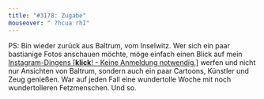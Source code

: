 ```yaml
---
title: "#3178: Zugabe"
mouseover: " ?hcua rhI"
---
```


PS: 
Bin wieder zurück aus Baltrum, vom Inselwitz.
Wer sich ein paar bastianige Fotos anschauen möchte, möge einfach einen Blick auf mein <a href="http://instagram.com/knuselwupp" title="knuselwupp">Instagram-Dingens [<strong>klick</strong>! - Keine Anmeldung notwendig.]</a> werfen und nicht nur Ansichten von Baltrum, sondern auch ein paar Cartoons, Künstler und Zeug genießen. 
War auf jeden Fall eine wundertolle Woche mit noch wundertolleren Fetzmenschen.
Und so.



